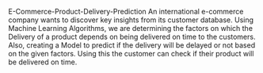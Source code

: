 E-Commerce-Product-Delivery-Prediction
An international e-commerce company wants to discover key insights from its customer database. Using Machine Learning Algorithms, we are determining the factors on which the Delivery of a product depends on being delivered on time to the customers. Also, creating a Model to predict if the delivery will be delayed or not based on the given factors. Using this the customer can check if their product will be delivered on time.
